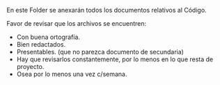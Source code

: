 En este Folder se anexarán todos los documentos relativos
al Código. 

Favor de revisar que los archivos se encuentren:

* Con buena ortografía.
* Bien redactados.
* Presentables. (que no parezca documento de secundaria)
* Hay que revisarlos constantemente, por lo menos en lo que resta de proyecto. 
* Osea por lo menos una vez c/semana.
